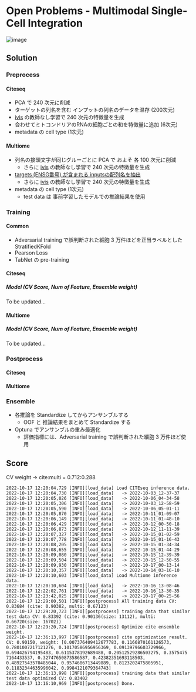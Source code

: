 # Open Problems - Multimodal Single-Cell Integration

![image](https://user-images.githubusercontent.com/1638500/195366837-9048d24c-86ca-42d6-99a8-414a019a5048.png)

## Solution

### Preprocess

#### Citeseq

- PCA で 240 次元に削減
- ターゲットの列名を含む インプットの列名のデータを温存 (200次元)
- [ivis](https://bering-ivis.readthedocs.io/en/latest/index.html) の教師なし学習で 240 次元の特徴量を生成
- 合わせてミトコンドリアのRNAの細胞ごとの和を特徴量に追加 (6次元)
- metadata の cell type (1次元)

#### Multiome

- 列名の接頭文字が同じグルーごとに PCA で およそ 各 100 次元に削減
    - さらに [ivis](https://bering-ivis.readthedocs.io/en/latest/index.html) の教師なし学習で 240 次元の特徴量を生成
- [targets (ENSG番号) が含まれる inputsの配列名を抽出](https://github.com/vfr800hu/Multimodal_Single-Cell_Integration/blob/main/preprocess/gff3/MULTIOME%E3%82%BF%E3%83%BC%E3%82%B2%E3%83%83%E3%83%88%E9%81%BA%E4%BC%9D%E5%AD%90%E3%81%8C%E5%AD%98%E5%9C%A8%E3%81%99%E3%82%8B%E9%85%8D%E5%88%97.ipynb)
    - さらに [ivis](https://bering-ivis.readthedocs.io/en/latest/index.html) の教師なし学習で 240 次元の特徴量を生成
- metadata の cell type (1次元)
    - test data は 事前学習したモデルでの推論結果を使用


### Training

#### Common

- Adversarial training で誤判断された細胞 3 万件ほどを正当ラベルとした StratifiedKFold
- Pearson Loss
- TabNet の pre-training

#### Citeseq


##### Model (CV Score, Num of Feature, Ensemble weight)

To be updated...

#### Multiome


##### Model (CV Score, Num of Feature, Ensemble weight)

To be updated...


### Postprocess

#### Citeseq



#### Multiome




### Ensemble

- 各推論を Standardize してからアンサンブルする
    - OOF と 推論結果をまとめて Standardize する
- Optuna でアンサンブルの重み最適化
    - 評価指標には、Adversarial training で誤判断された細胞 3 万件ほど使用

## Score

CV weight -> cite:multi = 0.712:0.288

```
2022-10-17 12:20:04,729 [INFO][load_data] Load CITEseq inference data.
2022-10-17 12:20:04,730 [INFO][load_data]   -> 2022-10-03_12-37-37
2022-10-17 12:20:05,026 [INFO][load_data]   -> 2022-10-06_04-34-58
2022-10-17 12:20:05,306 [INFO][load_data]   -> 2022-10-03_12-58-59
2022-10-17 12:20:05,590 [INFO][load_data]   -> 2022-10-06_05-01-11
2022-10-17 12:20:05,870 [INFO][load_data]   -> 2022-10-11_01-09-07
2022-10-17 12:20:06,149 [INFO][load_data]   -> 2022-10-11_01-48-10
2022-10-17 12:20:06,429 [INFO][load_data]   -> 2022-10-12_00-50-18
2022-10-17 12:20:06,873 [INFO][load_data]   -> 2022-10-12_11-11-39
2022-10-17 12:20:07,327 [INFO][load_data]   -> 2022-10-15_01-02-59
2022-10-17 12:20:07,778 [INFO][load_data]   -> 2022-10-15_01-16-43
2022-10-17 12:20:08,205 [INFO][load_data]   -> 2022-10-15_01-34-34
2022-10-17 12:20:08,655 [INFO][load_data]   -> 2022-10-15_01-44-29
2022-10-17 12:20:09,080 [INFO][load_data]   -> 2022-10-15_12-39-39
2022-10-17 12:20:09,504 [INFO][load_data]   -> 2022-10-15_12-50-55
2022-10-17 12:20:09,930 [INFO][load_data]   -> 2022-10-17_00-13-14
2022-10-17 12:20:10,357 [INFO][load_data]   -> 2022-10-14_03-16-10
2022-10-17 12:20:10,603 [INFO][load_data] Load Multiome inference data.
2022-10-17 12:20:10,604 [INFO][load_data]   -> 2022-10-16_13-08-46
2022-10-17 12:22:02,761 [INFO][load_data]   -> 2022-10-16_13-30-35
2022-10-17 12:23:42,025 [INFO][load_data]   -> 2022-10-17_00-25-56
2022-10-17 12:29:00,501 [INFO][postprocess] All training data CV: 0.83684 (cite: 0.90382, multi: 0.67123)
2022-10-17 12:29:20,723 [INFO][postprocess] training data that similar test data CV: 0.83392 (cite: 0.90136(size: 13112), multi: 0.66720(size: 16702))
2022-10-17 12:29:20,724 [INFO][postprocess] Optimize cite ensemble weight.
2022-10-17 12:36:13,997 [INFO][postprocess] cite optimization result. CV: 0.90150, weight: [0.007376409412677783, 0.1166870161126573, 0.7801007217121276, 0.10170586956956369, 0.09139796603729966, 0.694426794195483, 0.6115378192689488, 0.20512529286503275, 0.3575475
7164433537, 0.32747650873586587, 0.42382351693118503, 0.48927543570485044, 0.9574686713449889, 0.8123202475805951, 0.11832344635996042, 0.9984121079364743]
2022-10-17 12:36:13,998 [INFO][postprocess] training data that similar test data optimized CV: 0.83402
2022-10-17 13:16:10,969 [INFO][postprocess] Done.
```

